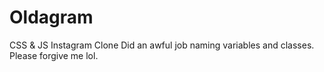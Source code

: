 # Oldagram
CSS &amp; JS Instagram Clone
Did an awful job naming variables and classes. Please forgive me lol.
